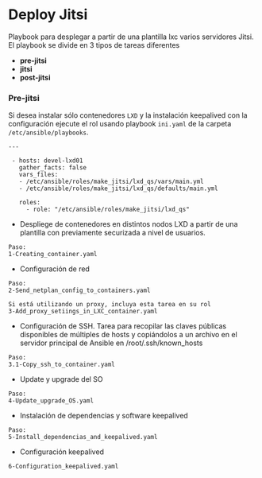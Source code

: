 # Deploy Jitsi

Playbook para desplegar a partir de una plantilla lxc varios servidores Jitsi.
El playbook se divide en 3 tipos de tareas diferentes

* **pre-jitsi** 
* **jitsi**
* **post-jitsi**

### Pre-jitsi

Si desea instalar sólo contenedores `LXD` y la instalación keepalived con la configuración ejecute el rol usando playbook `ini.yaml` de la carpeta `/etc/ansible/playbooks`. 
```
---

 - hosts: devel-lxd01
   gather_facts: false
   vars_files:
   - /etc/ansible/roles/make_jitsi/lxd_qs/vars/main.yml
   - /etc/ansible/roles/make_jitsi/lxd_qs/defaults/main.yml
   
   roles:
     - role: "/etc/ansible/roles/make_jitsi/lxd_qs"
```

- Despliege de contenedores en distintos nodos LXD a partir de una plantilla con previamente securizada a nivel de usuarios.

```
Paso:
1-Creating_container.yaml
```

- Configuración de red
```
Paso:
2-Send_netplan_config_to_containers.yaml
```
```
Si está utilizando un proxy, incluya esta tarea en su rol
3-Add_proxy_setiings_in_LXC_container.yaml
```

- Configuración de SSH.
Tarea para recopilar las claves públicas disponibles de múltiples de hosts y copiándolos a un archivo en el servidor principal de Ansible en /root/.ssh/known_hosts

```
Paso:
3.1-Copy_ssh_to_container.yaml
```



- Update y upgrade del SO
```
Paso:
4-Update_upgrade_OS.yaml
```

- Instalación de dependencias y software keepalived
```
Paso:
5-Install_dependencias_and_keepalived.yaml
```

- Configuración keepalived
```
6-Configuration_keepalived.yaml
```

